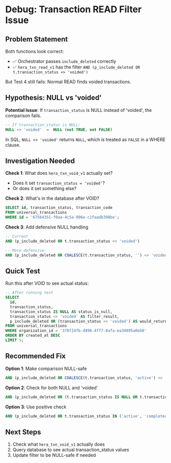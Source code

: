 # Debug: Transaction READ Filter Issue

## Problem Statement

Both functions look correct:
- ✅ Orchestrator passes `include_deleted` correctly
- ✅ `hera_txn_read_v1` has the filter `AND (p_include_deleted OR t.transaction_status <> 'voided')`

But Test 4 still fails: Normal READ finds voided transactions.

## Hypothesis: NULL vs 'voided'

**Potential Issue**: If `transaction_status` is NULL instead of 'voided', the comparison fails.

```sql
-- If transaction_status is NULL:
NULL <> 'voided'  →  NULL (not TRUE, not FALSE)
```

In SQL, `NULL <> 'voided'` returns `NULL`, which is treated as `FALSE` in a WHERE clause.

## Investigation Needed

**Check 1**: What does `hera_txn_void_v1` actually set?
- Does it set `transaction_status = 'voided'`?
- Or does it set something else?

**Check 2**: What's in the database after VOID?
```sql
SELECT id, transaction_status, transaction_code
FROM universal_transactions
WHERE id = '67564351-f0aa-4c5a-906e-c1faadb398be';
```

**Check 3**: Add defensive NULL handling
```sql
-- Current
AND (p_include_deleted OR t.transaction_status <> 'voided')

-- More defensive
AND (p_include_deleted OR COALESCE(t.transaction_status, '') <> 'voided')
```

## Quick Test

Run this after VOID to see actual status:

```sql
-- After running test
SELECT
  id,
  transaction_status,
  transaction_status IS NULL AS status_is_null,
  transaction_status <> 'voided' AS filter_result,
  p_include_deleted OR (transaction_status <> 'voided') AS would_return
FROM universal_transactions
WHERE organization_id = '378f24fb-d496-4ff7-8afa-ea34895a0eb8'
ORDER BY created_at DESC
LIMIT 5;
```

## Recommended Fix

**Option 1**: Make comparison NULL-safe
```sql
AND (p_include_deleted OR COALESCE(t.transaction_status, 'active') <> 'voided')
```

**Option 2**: Check for both NULL and 'voided'
```sql
AND (p_include_deleted OR (t.transaction_status IS NULL OR t.transaction_status <> 'voided'))
```

**Option 3**: Use positive check
```sql
AND (p_include_deleted OR t.transaction_status IN ('active', 'completed', 'pending', 'draft'))
```

## Next Steps

1. Check what `hera_txn_void_v1` actually does
2. Query database to see actual transaction_status values
3. Update filter to be NULL-safe if needed
